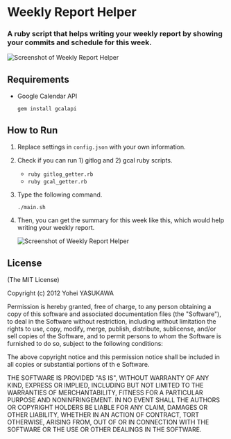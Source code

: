 Weekly Report Helper
====================

### A ruby script that helps writing your weekly report by showing your commits and schedule for this week.

![Screenshot of Weekly Report Helper](http://dl.dropbox.com/u/2819285/wrh_ss.png)

## Requirements

- Google Calendar API

   `gem install gcalapi`

## How to Run

1. Replace settings in `config.json` with your own information.

2. Check if you can run 1) gitlog and 2) gcal ruby scripts.

   - `ruby gitlog_getter.rb`
   - `ruby gcal_getter.rb`

3. Type the following command.

   `./main.sh`

4. Then, you can get the summary for this week like this, which would help writing your weekly report.

   ![Screenshot of Weekly Report Helper](http://dl.dropbox.com/u/2819285/wrh_ss.png)

## License

(The MIT License)

Copyright (c) 2012 Yohei YASUKAWA

Permission is hereby granted, free of charge, to any person obtaining a copy of this software and associated documentation files (the "Software"), to deal in the Software without restriction, including without limitation the rights to use, copy, modify, merge, publish, distribute, sublicense, and/or sell copies of the Software, and to permit persons to whom the Software is furnished to do so, subject to the following conditions:

The above copyright notice and this permission notice shall be included in all copies or substantial portions of th
e Software.

THE SOFTWARE IS PROVIDED "AS IS", WITHOUT WARRANTY OF ANY KIND, EXPRESS OR IMPLIED, INCLUDING BUT NOT LIMITED TO THE WARRANTIES OF MERCHANTABILITY, FITNESS FOR A PARTICULAR PURPOSE AND NONINFRINGEMENT. IN NO EVENT SHALL THE AUTHORS OR COPYRIGHT HOLDERS BE LIABLE FOR ANY CLAIM, DAMAGES OR OTHER LIABILITY, WHETHER IN AN ACTION OF CONTRACT, TORT OTHERWISE, ARISING FROM, OUT OF OR IN CONNECTION WITH THE SOFTWARE OR THE USE OR OTHER DEALINGS IN THE SOFTWARE.
